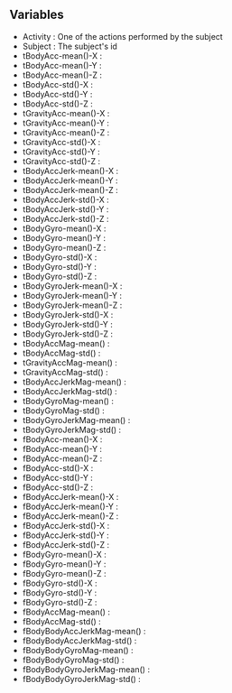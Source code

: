 Variables
---------

* Activity : One of the actions performed by the subject
* Subject : The subject's id
* tBodyAcc-mean()-X : 
* tBodyAcc-mean()-Y : 
* tBodyAcc-mean()-Z : 
* tBodyAcc-std()-X : 
* tBodyAcc-std()-Y : 
* tBodyAcc-std()-Z : 
* tGravityAcc-mean()-X : 
* tGravityAcc-mean()-Y : 
* tGravityAcc-mean()-Z : 
* tGravityAcc-std()-X : 
* tGravityAcc-std()-Y : 
* tGravityAcc-std()-Z : 
* tBodyAccJerk-mean()-X : 
* tBodyAccJerk-mean()-Y : 
* tBodyAccJerk-mean()-Z : 
* tBodyAccJerk-std()-X : 
* tBodyAccJerk-std()-Y : 
* tBodyAccJerk-std()-Z : 
* tBodyGyro-mean()-X : 
* tBodyGyro-mean()-Y : 
* tBodyGyro-mean()-Z : 
* tBodyGyro-std()-X : 
* tBodyGyro-std()-Y : 
* tBodyGyro-std()-Z : 
* tBodyGyroJerk-mean()-X : 
* tBodyGyroJerk-mean()-Y : 
* tBodyGyroJerk-mean()-Z : 
* tBodyGyroJerk-std()-X : 
* tBodyGyroJerk-std()-Y : 
* tBodyGyroJerk-std()-Z : 
* tBodyAccMag-mean() : 
* tBodyAccMag-std() : 
* tGravityAccMag-mean() : 
* tGravityAccMag-std() : 
* tBodyAccJerkMag-mean() : 
* tBodyAccJerkMag-std() : 
* tBodyGyroMag-mean() : 
* tBodyGyroMag-std() : 
* tBodyGyroJerkMag-mean() : 
* tBodyGyroJerkMag-std() : 
* fBodyAcc-mean()-X : 
* fBodyAcc-mean()-Y : 
* fBodyAcc-mean()-Z : 
* fBodyAcc-std()-X : 
* fBodyAcc-std()-Y : 
* fBodyAcc-std()-Z : 
* fBodyAccJerk-mean()-X : 
* fBodyAccJerk-mean()-Y : 
* fBodyAccJerk-mean()-Z : 
* fBodyAccJerk-std()-X : 
* fBodyAccJerk-std()-Y : 
* fBodyAccJerk-std()-Z : 
* fBodyGyro-mean()-X : 
* fBodyGyro-mean()-Y : 
* fBodyGyro-mean()-Z : 
* fBodyGyro-std()-X : 
* fBodyGyro-std()-Y : 
* fBodyGyro-std()-Z : 
* fBodyAccMag-mean() : 
* fBodyAccMag-std() : 
* fBodyBodyAccJerkMag-mean() : 
* fBodyBodyAccJerkMag-std() : 
* fBodyBodyGyroMag-mean() : 
* fBodyBodyGyroMag-std() : 
* fBodyBodyGyroJerkMag-mean() : 
* fBodyBodyGyroJerkMag-std() : 